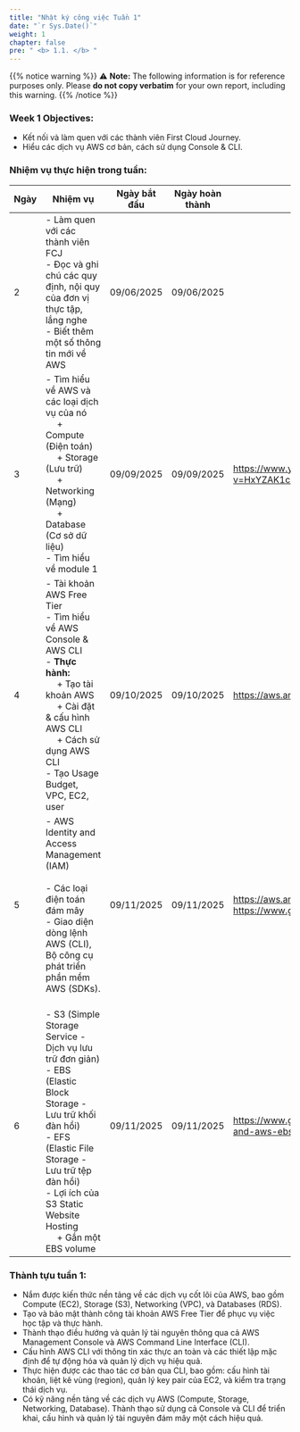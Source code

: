 ```yaml
---
title: "Nhật ký công việc Tuần 1"
date: "`r Sys.Date()`"
weight: 1
chapter: false
pre: " <b> 1.1. </b> "
---
```

{{% notice warning %}} 
⚠️ **Note:** The following information is for reference purposes only. Please **do not copy verbatim** for your own report, including this warning.
{{% /notice %}}


### Week 1 Objectives:

*  Kết nối và làm quen với các thành viên First Cloud Journey.
*  Hiểu các dịch vụ AWS cơ bản, cách sử dụng Console & CLI.

### Nhiệm vụ thực hiện trong tuần:
| Ngày| Nhiệm vụ                                                                                                                                                                                                   | Ngày bắt đầu  | Ngày hoàn thành  | tài liệu tham khảo                       |
| --- | ------------------------------------------------------------------------------------------------------------------------------------------------------------------------------------------------------ | ---------- | --------------- | ----------------------------------------- |
| 2   | - Làm quen với các thành viên FCJ <br> - Đọc và ghi chú các quy định, nội quy của đơn vị thực tập, lắng nghe <br> - Biết thêm một số thông tin mới về AWS                                                                                                  | 09/06/2025 | 09/06/2025      | |
| 3   | - Tìm hiểu về AWS và các loại dịch vụ của nó <br>&emsp; + Compute (Điện toán) <br>&emsp; + Storage (Lưu trữ) <br>&emsp; + Networking (Mạng) <br>&emsp; + Database (Cơ sở dữ liệu) <br>- Tìm hiểu về module 1                                                | 09/09/2025 | 09/09/2025      | <https://www.youtube.com/watch?v=HxYZAK1coOI&list=PLahN4TLWtox2a3vElknwzU_urND8hLn1i&index=4> |
| 4   | - Tài khoản AWS Free Tier <br> - Tìm hiểu về AWS Console & AWS CLI <br> - **Thực hành:** <br>&emsp; + Tạo tài khoản AWS <br>&emsp; + Cài đặt & cấu hình AWS CLI <br> &emsp; + Cách sử dụng AWS CLI<br> - Tạo Usage Budget, VPC, EC2, user | 09/10/2025 | 09/10/2025      | <https://aws.amazon.com/vi/free/free-tier-faqs/#topic-0> |
| 5 | - AWS Identity and Access Management (IAM)<br><br>- Các loại điện toán đám mây<br>- Giao diện dòng lệnh AWS (CLI), Bộ công cụ phát triển phần mềm AWS (SDKs). | 09/11/2025 | 09/11/2025 | <https://aws.amazon.com/vi/iam/><br><https://www.geeksforgeeks.org/cloud-computing/types-of-cloud/> |
| 6   | <br>- S3 (Simple Storage Service - Dịch vụ lưu trữ đơn giản) <br> - EBS (Elastic Block Storage - Lưu trữ khối đàn hồi)<br>- EFS (Elastic File Storage - Lưu trữ tệp đàn hồi)<br>- Lợi ích của S3 Static Website Hosting  <br>&emsp; + Gắn một EBS volume                                                                                      | 09/11/2025 | 09/11/2025      | <https://www.geeksforgeeks.org/techtips/difference-between-aws-s3-and-aws-ebs/> |


### Thành tựu tuần 1:

- Nắm được kiến thức nền tảng về các dịch vụ cốt lõi của AWS, bao gồm Compute (EC2), Storage (S3), Networking (VPC), và Databases (RDS).
- Tạo và bảo mật thành công tài khoản AWS Free Tier để phục vụ việc học tập và thực hành.
- Thành thạo điều hướng và quản lý tài nguyên thông qua cả AWS Management Console và AWS Command Line Interface (CLI).
- Cấu hình AWS CLI với thông tin xác thực an toàn và các thiết lập mặc định để tự động hóa và quản lý dịch vụ hiệu quả.
- Thực hiện được các thao tác cơ bản qua CLI, bao gồm: cấu hình tài khoản, liệt kê vùng (region), quản lý key pair của EC2, và kiểm tra trạng thái dịch vụ.
- Có kỹ năng nền tảng về các dịch vụ AWS (Compute, Storage, Networking, Database). Thành thạo sử dụng cả Console và CLI để triển khai, cấu hình và quản lý tài nguyên đám mây một cách hiệu quả.